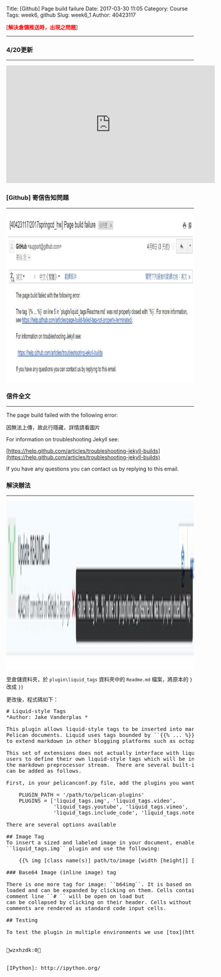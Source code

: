 Title: [Github] Page build failure
Date: 2017-03-30 11:05
Category: Course
Tags: week6, github
Slug: week6_1
Author: 40423117

[<b><font color="#FF0000">解決倉儲推送時，出現之問題</font></b>]

<!-- PELICAN_END_SUMMARY -->

<hr/>

### 4/20更新
<hr/>

<iframe width="560" height="315" src="https://www.youtube.com/embed/w0Bm7fp2vBU" frameborder="0" allowfullscreen></iframe>

### [Github] 寄信告知問題
<hr/>

<img src="./../data/w6/Page_1.JPG" height="450px">

### 信件全文
<hr/>

The page build failed with the following error:

因無法上傳，故此行隱藏，詳情請看圖片

For information on troubleshooting Jekyll see:

  [https://help.github.com/articles/troubleshooting-jekyll-builds](https://help.github.com/articles/troubleshooting-jekyll-builds)

If you have any questions you can contact us by replying to this email.

### 解決辦法
<hr/>

<img src="./../data/w6/Page_2.JPG" height="450px">

至倉儲資料夾，於  `plugin\liquid_tags` 資料夾中的  `Readme.md`  檔案，將原本的 `}` 改成 `}}` 

更改後，程式碼如下：

<pre class="brush: python">
# Liquid-style Tags
*Author: Jake Vanderplas <jakevdp@cs.washington.edu>*
 
This plugin allows liquid-style tags to be inserted into markdown within
Pelican documents. Liquid uses tags bounded by ``{{% ... %}}``, and is used
to extend markdown in other blogging platforms such as octopress.
 
This set of extensions does not actually interface with liquid, but allows
users to define their own liquid-style tags which will be inserted into
the markdown preprocessor stream.  There are several built-in tags, which
can be added as follows.
 
First, in your pelicanconf.py file, add the plugins you want to  use:
 
    PLUGIN_PATH = '/path/to/pelican-plugins'
    PLUGINS = ['liquid_tags.img', 'liquid_tags.video',
               'liquid_tags.youtube', 'liquid_tags.vimeo',
               'liquid_tags.include_code', 'liquid_tags.notebook']
 
There are several options available
 
## Image Tag
To insert a sized and labeled image in your document, enable the
``liquid_tags.img`` plugin and use the following:
 
    {{% img [class name(s)] path/to/image [width [height]] [title text | "title text" ["alt text"]] %}}
 
### Base64 Image (inline image) tag
 
There is one more tag for image: ``b64img``. It is based on ``img`` tag, but instead of inserting link on image it acutally reads image and inserts it as base64 text into ``<img src=`` attribute.
 
To use it:
 
1. Enable ``liquid_tags.b64img``
1. Insert tag as you'd insert image one: ``{{% b64img [class name(s)] path/to/image [width [height]] [title text | "title text" ["alt text"]] %}}``
 
Images are read on compilation phase so you can use any local path (just be sure that image will remain there on next compilation)
 
## Instagram Tag
To insert a sized and labeled Instagram image in your document by its shortcode (such as ``pFI0CAIZna``), enable the ``liquid_tags.gram`` plugin and use the following:
 
    {{% gram shortcode [size] [width] [class name(s)] [title text | "title text" ["alt text"]] %}}
 
You can specify a size with `t`, `m`, or `l`.
 
## Flickr Tag
To insert a Flickr image to a post, follow these steps:
 
1. Enable ``liquid_tags.flickr``
2. [Get an API key from Flickr](https://www.flickr.com/services/apps/create/apply)
3. Add FLICKR_API_KEY to your config
4. Add this to your document:
 
    ``{{% flickr image_id [small|medium|large] ["alt text"|'alt text'] %}}``
 
## Giphy Tag
To insert a gif from Giphy in your document by its id (such as ``aMSJFS6oFX0fC``), enable the ``liquid_tags.giphy`` plugin and use the following:
 
    {{% giphy gif_id ["alt text"|'alt text'] %}}
 
IMPORTANT: You have to request a production API key from giphy [here](https://api.giphy.com/submit).
For the first runs you could also use the public beta key you can get [here](https://github.com/giphy/GiphyAPI).
 
## Soundcloud Tag
To insert a Soundcloud Widget to a post, follow these steps:
 
1. Enable ``liquid_tags.soundcloud``
2. Add this to your document:
 
    ``{{% soundcloud track_url %}}``
 
## Youtube Tag
To insert youtube video into a post, enable the
``liquid_tags.youtube`` plugin, and add to your document:
 
    {{% youtube youtube_id [width] [height] %}}
 
The width and height are in pixels, and can be optionally specified.  If they
are not, then the dimensions will be 640 (wide) by 390 (tall).
 
If you're experiencing issues with code generating (i.e. missing closing tags), add `SUMMARY_MAX_LENGTH = None` to your config.
 
## Vimeo Tag
To insert a Vimeo video into a post, enable the
``liquid_tags.vimeo`` plugin, and add to your document:
 
    {{% vimeo vimeo_id [width] [height] %}}
 
The width and height are in pixels, and can be optionally specified.  If they
are not, then the dimensions will be 640 (wide) by 390 (tall).
 
If you're experiencing issues with code generating (i.e. missing closing tags), add `SUMMARY_MAX_LENGTH = None` to your config.
 
## Video Tag
To insert flash/HTML5-friendly video into a post, enable the
``liquid_tags.video`` plugin, and add to your document:
 
    {{% video /url/to/video.mp4 [width] [height] [/path/to/poster.png] %}}
 
The width and height are in pixels, and can be optionally specified.  If they
are not, then the original video size will be used.  The poster is an image
which is used as a preview of the video.
 
To use a video from file, make sure it's in a static directory and put in
the appropriate url.
 
## Audio Tag
To insert HTML5 audio into a post, enable the ``liquid_tags.audio`` plugin,
and add to your document:
 
    {{% audio url/to/audio [url/to/audio] [url/to/audio] %}}
 
Up to 3 audio urls are possible. So you can add different versions of
the audio file you want to post because not every browser support every
file format.
 
To use a audio from file, make sure it's in a static directory and put in
the appropriate url.
 
## Include Code
To include code from a file in your document with a link to the original
file, enable the ``liquid_tags.include_code`` plugin, and add to your
document:
 
    {{% include_code /path/to/code.py [lang:python] [lines:X-Y] [:hidefilename:] [title] %}}
 
All arguments are optional but their order must be kept. `:hidefilename:` is
only allowed if a title is also given.
 
    {{% include_code /path/to/code.py lines:1-10 :hidefilename: Test Example %}}
 
This example will show the first 10 lines of the file while hiding the actual
filename.
 
The script must be in the ``code`` subdirectory of your content folder:
this default location can be changed by specifying
 
    CODE_DIR = 'code'
 
within your configuration file. Additionally, in order for the resulting
hyperlink to work, this directory must be listed under the STATIC_PATHS
setting, e.g.:
 
    STATIC_PATHS = ['images', 'code']
 
## IPython notebooks
 
To insert an [IPython][] notebook into your post, enable the
``liquid_tags.notebook`` plugin and add to your document:
 
    {{% notebook filename.ipynb %}}
 
The file should be specified relative to the ``notebooks`` subdirectory of the
content directory.  Optionally, this subdirectory can be specified in the
config file:
 
    NOTEBOOK_DIR = 'notebooks'
 
Because the conversion and rendering of notebooks is rather involved, there
are a few extra steps required for this plugin:
 
- First, you will need to install IPython:
 
      pip install ipython==2.4.1
 
- After typing "make html" when using the notebook tag, a file called
  ``_nb_header.html`` will be produced in the main directory.  The content
  of the file should be included in the header of the theme.  An easy way
  to accomplish this is to add the following lines within the header template
  of the theme you use:
 
      {{% if EXTRA_HEADER %}}
      {{ EXTRA_HEADER }}
      {{% endif %}}
 
  and in your configuration file, include the line:
 
      EXTRA_HEADER = open('_nb_header.html').read().decode('utf-8')
 
  this will insert the proper css formatting into your document.
 
### Optional Arguments for Notebook Tags
 
The notebook tag also has two optional arguments: ``cells`` and ``language``.
 
- You can specify a slice of cells to include:
 
  ``{{% notebook filename.ipynb cells[2:8] %}}``
 
- You can also specify the name of a language which Pygments should use for
  highlighting code cells. A list of the short names for languages that Pygments
  will highlight can be found [here](http://www.pygments.org/docs/lexers/).
 
  ``{{% notebook filename.ipynb language[julia] %}}``
 
  This may be helpful for those using [IJulia](https://github.com/JuliaLang/IJulia.jl)
  or notebooks in any other language, especially as the IPython project [broadens its
  scope](https://github.com/ipython/ipython/wiki/Roadmap:-IPython) of [language
  compatibility](http://jupyter.org/). By default, the language for highlighting
  will be ``ipython``.
 
- These options can be used separately, together, or not at all. However,
  if both tags are used then ``cells`` must come before ``language``:
 
  ``{{% notebook filename.ipynb cells[2:8] language[julia] %}}``
 
### Collapsible Code in IPython Notebooks
 
The plugin also enables collapsible code input boxes. For this to work
you first need to copy the file ``pelicanhtml_3.tpl`` (for IPython
3.x, ``pelicanhtml_2.tpl`` (for IPython 2.x)...) to the top level of your
Pelican blog. Notebook input cells containing the comment line ``#
<!-- collapse=True -->`` will be collapsed when the html page is
loaded and can be expanded by clicking on them. Cells containing the
comment line ``# <!-- collapse=False -->`` will be open on load but
can be collapsed by clicking on their header. Cells without collapse
comments are rendered as standard code input cells.
 
## Testing
 
To test the plugin in multiple environments we use [tox](http://tox.readthedocs.org/en/latest/), to run the entire test suite, just type:
 
 
wzxhzdk:0
 
 
[IPython]: http://ipython.org/
</pre>

